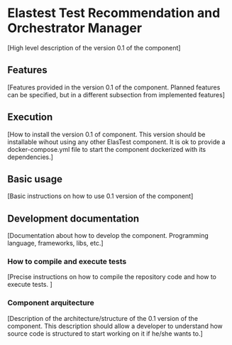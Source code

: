 # Elastest Test Recommendation and Orchestrator Manager

[High level description of the version 0.1 of the component]

## Features

[Features provided in the version 0.1 of the component. Planned features can be specified, but in a different subsection from implemented features]

## Execution

[How to install the version 0.1 of component. This version should be installable wihout using any other ElasTest component. It is ok to provide a docker-compose.yml file to start the component dockerized with its dependencies.]

## Basic usage

[Basic instructions on how to use 0.1 version of the component]

## Development documentation 

[Documentation about how to develop the component. Programming language, frameworks, libs, etc.]

### How to compile and execute tests 

[Precise instructions on how to compile the repository code and how to execute tests. ]

### Component arquitecture

[Description of the architecture/structure of the 0.1 version of the component. This description should allow a developer to understand how source code is structured to start working on it if he/she wants to.]